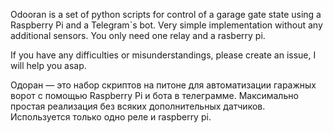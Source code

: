 Odooran is a set of python scripts for control of a garage gate state using a Raspberry Pi and a Telegram`s bot.
Very simple implementation without any additional sensors. You only need one relay and a rasberry pi.

If you have any difficulties or misunderstandings, please create an issue, I will help you asap.

Одоран —  это набор скриптов на питоне для автоматизации гаражных ворот с помощью Raspberry Pi и бота в телеграмме.
Максимально простая реализация без всяких дополнительных датчиков. Используется только одно реле и raspberry pi.
